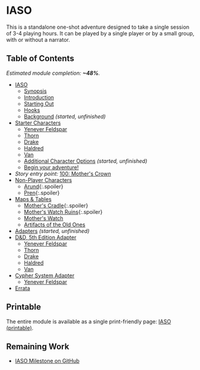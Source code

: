 # IASO

This is a standalone one-shot adventure designed to take a single session of 3-4 playing hours.
It can be played by a single player or by a small group, with or without a narrator.

## Table of Contents

<!-- +template files story/iaso web-table-of-contents -->

_Estimated module completion: **~48%**._

* [IASO](010-front-matter.md)
  * [Synopsis](015-synopsis.md)
  * [Introduction](020-introduction.md)
  * [Starting Out](022-starting-out.md)
  * [Hooks](025-hooks.md)
  * [Background](030-background.md) _(started, unfinished)_
* [Starter Characters](040-starter-characters.md)
  * [Yenever Feldspar](042-fighter.md)
  * [Thorn](044-rogue.md)
  * [Drake](046-ranger.md)
  * [Haldred](048-engineer.md)
  * [Van](050-monk.md)
  * [Additional Character Options](060-additional-character-options.md) _(started, unfinished)_
  * [Begin your adventure!](099-adventure.md)
* _Story entry point:_ [100: Mother's Crown](100-mothers-crown.md)
* [Non-Player Characters](400-npc.md)
  * [Arund](405-arund.md){:.spoiler}
  * [Pren](450-pren.md){:.spoiler}
* [Maps & Tables](500-maps-tables.md)
  * [Mother's Cradle](505-mothers-cradle.md){:.spoiler}
  * [Mother's Watch Ruins](510-mothers-watch-ruins.md){:.spoiler}
  * [Mother's Watch](515-mothers-watch.md)
  * [Artifacts of the Old Ones](590-artifacts.md)
* [Adapters](600-adapters.md) _(started, unfinished)_
* [D&D, 5th Edition Adapter](605-5e.md)
  * [Yenever Feldspar](606-barbarian.md)
  * [Thorn](607-rogue.md)
  * [Drake](608-ranger.md)
  * [Haldred](609-artificer.md)
  * [Van](610-monk.md)
* [Cypher System Adapter](620-cypher.md)
  * [Yenever Feldspar](621-barbarian.md)
* [Errata](940-errata.md)

<!-- -template files story/iaso web-table-of-contents -->

## Printable

The entire module is available as a single print-friendly page: [IASO (printable)](print.md).

## Remaining Work

* [IASO Milestone on GitHub](https://github.com/rickosborne/skyline/milestone/1)
